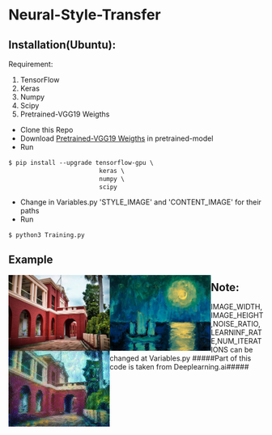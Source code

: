 # Neural-Style-Transfer


## Installation(Ubuntu):
 Requirement:
 1. TensorFlow
 2. Keras
 3. Numpy
 4. Scipy
 5. Pretrained-VGG19 Weigths
 
* Clone this Repo
* Download [Pretrained-VGG19 Weigths](http://www.vlfeat.org/matconvnet/models/imagenet-vgg-verydeep-19.mat) in pretrained-model
* Run
```
$ pip install --upgrade tensorflow-gpu \
                         keras \
                         numpy \
                         scipy 
```
* Change in Variables.py 'STYLE_IMAGE' and 'CONTENT_IMAGE' for their paths 
* Run
```
$ python3 Training.py
```
## Example
<img align="left" width="200" height="150" src='./output/c1.jpg'>
<img align="left" width="200" height="150" src='./output/S.jpg'>
<img align="left" width="200" height="150" src='./output/generated_image.jpg'>


## Note:
   IMAGE_WIDTH,IMAGE_HEIGHT,NOISE_RATIO,LEARNINF_RATE,NUM_ITERATIONS can be changed at Variables.py
   #####Part of this code is taken from Deeplearning.ai#####
